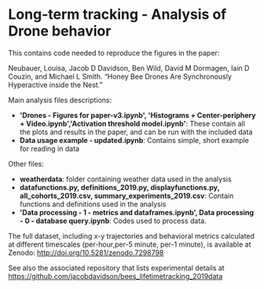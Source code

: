 # Long-term tracking - Analysis of Drone behavior
This contains code needed to reproduce the figures in the paper:

Neubauer, Louisa, Jacob D Davidson, Ben Wild, David M Dormagen, Iain D Couzin, and Michael L Smith. “Honey Bee Drones Are Synchronously Hyperactive inside the Nest.”

Main analysis files descriptions:
- **'Drones - Figures for paper-v3.ipynb', 'Histograms + Center-periphery + Video.ipynb','Activation threshold model.ipynb'**:  These contain all the plots and results in the paper, and can be run with the included data
- **Data usage example - updated.ipynb**:  Contains simple, short example for reading in data

Other files:
- **weatherdata**: folder containing weather data used in the analysis
- **datafunctions.py, definitions_2019.py, displayfunctions.py, all_cohorts_2019.csv, summary_experiments_2019.csv**:  Contain functions and definitions used in the analysis
- **'Data processing - 1 - metrics and dataframes.ipynb', Data processing - 0 - database query.ipynb**:  Codes used to process data. 

The full dataset, including x-y trajectories and behavioral metrics calculated at different timescales (per-hour,per-5 minute, per-1 minute), is available at Zenodo:  http://doi.org/10.5281/zenodo.7298798

See also the associated repository that lists experimental details at https://github.com/jacobdavidson/bees_lifetimetracking_2019data